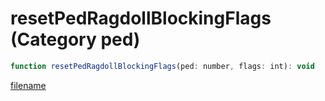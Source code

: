 # resetPedRagdollBlockingFlags (Category ped)

```js
function resetPedRagdollBlockingFlags(ped: number, flags: int): void
```

[filename](resetPedRagdollBlockingFlags_m.md ':include')